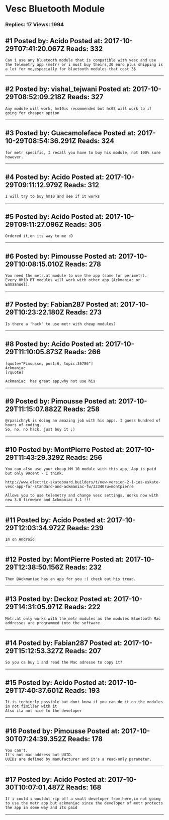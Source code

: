 # Vesc Bluetooth Module

### Replies: 17 Views: 1994

## \#1 Posted by: Acido Posted at: 2017-10-29T07:41:20.067Z Reads: 332

```
Can i use any bluetooth module that is compatible with vesc and use the telemetry app (metr) or i must buy theirs,30 euro plus shipping is a lot for me,especially for bluetooth modules that cost 3$
```

---
## \#2 Posted by: vishal_tejwani Posted at: 2017-10-29T08:52:09.218Z Reads: 327

```
Any module will work, hm10is recommended but hc05 will work to if going for cheaper option
```

---
## \#3 Posted by: Guacamoleface Posted at: 2017-10-29T08:54:36.291Z Reads: 324

```
for metr specific, I recall you have to buy his module, not 100% sure however.
```

---
## \#4 Posted by: Acido Posted at: 2017-10-29T09:11:12.979Z Reads: 312

```
I will try to buy hm10 and see if it works
```

---
## \#5 Posted by: Acido Posted at: 2017-10-29T09:11:27.096Z Reads: 305

```
Ordered it,on its way to me :D
```

---
## \#6 Posted by: Pimousse Posted at: 2017-10-29T10:08:15.010Z Reads: 278

```
You need the metr.at module to use the app (same for perimetr).
Every HM10 BT modules will work with other app (Ackmaniac or Emmaanuel).
```

---
## \#7 Posted by: Fabian287 Posted at: 2017-10-29T10:23:22.180Z Reads: 273

```
Is there a 'hack' to use metr with cheap modules?
```

---
## \#8 Posted by: Acido Posted at: 2017-10-29T11:10:05.873Z Reads: 266

```
[quote="Pimousse, post:6, topic:36786"]
Ackmaniac
[/quote]

Ackmaniac  has great app,why not use his
```

---
## \#9 Posted by: Pimousse Posted at: 2017-10-29T11:15:07.882Z Reads: 258

```
@rpasichnyk is doing an amazing job with his apps. I guess hundred of hours of coding.
So, no, no hack, just buy it ;)
```

---
## \#10 Posted by: MontPierre Posted at: 2017-10-29T11:43:29.329Z Reads: 256

```
You can also use your cheap HM 10 module with this app, App is paid but only 99cent - I think.

http://www.electric-skateboard.builders/t/new-version-2-1-ios-eskate-vesc-app-for-standard-and-ackmaniac-fw/32340?u=montpierre

Allows you to use telemetry and change vesc settings. Works now with new 3.0 firmware and Ackmaniac 3.1 !!!
```

---
## \#11 Posted by: Acido Posted at: 2017-10-29T12:03:34.972Z Reads: 239

```
Im on Android
```

---
## \#12 Posted by: MontPierre Posted at: 2017-10-29T12:38:50.156Z Reads: 232

```
Then @Ackmaniac has an app for you :) check out his tread.
```

---
## \#13 Posted by: Deckoz Posted at: 2017-10-29T14:31:05.971Z Reads: 222

```
Metr.at only works with the metr modules as the modules Bluetooth Mac addresses are programmed into the software.
```

---
## \#14 Posted by: Fabian287 Posted at: 2017-10-29T15:12:53.327Z Reads: 207

```
So you ca buy 1 and read the Mac adresse to copy it?
```

---
## \#15 Posted by: Acido Posted at: 2017-10-29T17:40:37.601Z Reads: 193

```
It is techincly possible but dont know if you can do it on the modules im not fimillar with it
Also ita not nice to the developer
```

---
## \#16 Posted by: Pimousse Posted at: 2017-10-30T07:24:39.352Z Reads: 178

```
You can't.
It's not mac address but UUID.
UUIDs are defined by manufacturer and it's a read-only parameter.
```

---
## \#17 Posted by: Acido Posted at: 2017-10-30T10:07:01.487Z Reads: 168

```
If i could i wouldnt rip off a small developer from here,im not going to use the metr app but ackmaniac since the developer of metr protects the app in some way and its paid
```

---
